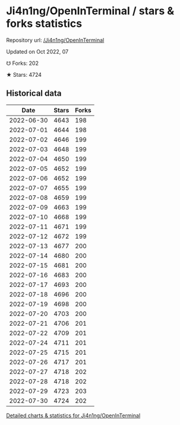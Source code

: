 # Ji4n1ng/OpenInTerminal / stars & forks statistics

Repository url: [/Ji4n1ng/OpenInTerminal](https://github.com/Ji4n1ng/OpenInTerminal)

Updated on Oct 2022, 07

☋ Forks: 202

★ Stars: 4724

## Historical data
| Date | Stars | Forks |
|------|-------|-------|
| 2022-06-30 | 4643 | 198 | 
| 2022-07-01 | 4644 | 198 | 
| 2022-07-02 | 4646 | 199 | 
| 2022-07-03 | 4648 | 199 | 
| 2022-07-04 | 4650 | 199 | 
| 2022-07-05 | 4652 | 199 | 
| 2022-07-06 | 4652 | 199 | 
| 2022-07-07 | 4655 | 199 | 
| 2022-07-08 | 4659 | 199 | 
| 2022-07-09 | 4663 | 199 | 
| 2022-07-10 | 4668 | 199 | 
| 2022-07-11 | 4671 | 199 | 
| 2022-07-12 | 4672 | 199 | 
| 2022-07-13 | 4677 | 200 | 
| 2022-07-14 | 4680 | 200 | 
| 2022-07-15 | 4681 | 200 | 
| 2022-07-16 | 4683 | 200 | 
| 2022-07-17 | 4693 | 200 | 
| 2022-07-18 | 4696 | 200 | 
| 2022-07-19 | 4698 | 200 | 
| 2022-07-20 | 4703 | 200 | 
| 2022-07-21 | 4706 | 201 | 
| 2022-07-22 | 4709 | 201 | 
| 2022-07-24 | 4711 | 201 | 
| 2022-07-25 | 4715 | 201 | 
| 2022-07-26 | 4717 | 201 | 
| 2022-07-27 | 4718 | 202 | 
| 2022-07-28 | 4718 | 202 | 
| 2022-07-29 | 4723 | 203 | 
| 2022-07-30 | 4724 | 202 | 


[Detailed charts & statistics for Ji4n1ng/OpenInTerminal](https://reviewgithub.com/rep/Ji4n1ng/OpenInTerminal)
